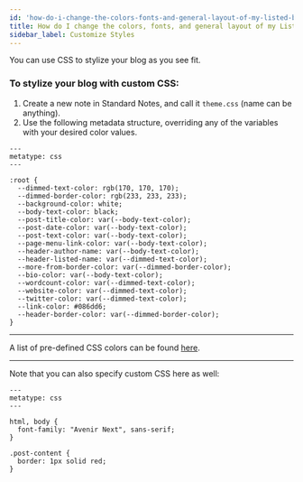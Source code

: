 ```yaml
---
id: 'how-do-i-change-the-colors-fonts-and-general-layout-of-my-listed-blog'
title: How do I change the colors, fonts, and general layout of my Listed blog?
sidebar_label: Customize Styles
---
```

You can use CSS to stylize your blog as you see fit.

### To stylize your blog with custom CSS:

1. Create a new note in Standard Notes, and call it `theme.css` (name can be anything).
2. Use the following metadata structure, overriding any of the variables with your desired color values.
  ```
  ---
  metatype: css
  ---

  :root {
    --dimmed-text-color: rgb(170, 170, 170);
    --dimmed-border-color: rgb(233, 233, 233);
    --background-color: white;
    --body-text-color: black;
    --post-title-color: var(--body-text-color);
    --post-date-color: var(--body-text-color);
    --post-text-color: var(--body-text-color);
    --page-menu-link-color: var(--body-text-color);
    --header-author-name: var(--body-text-color);
    --header-listed-name: var(--dimmed-text-color);
    --more-from-border-color: var(--dimmed-border-color);
    --bio-color: var(--body-text-color);
    --wordcount-color: var(--dimmed-text-color);
    --website-color: var(--dimmed-text-color);
    --twitter-color: var(--dimmed-text-color);
    --link-color: #086dd6;
    --header-border-color: var(--dimmed-border-color);
  }
  ```

---

A list of pre-defined CSS colors can be found [here](https://developer.mozilla.org/en-US/docs/Web/CSS/color_value).

---

Note that you can also specify custom CSS here as well:
  ```
  ---
  metatype: css
  ---

  html, body {
    font-family: "Avenir Next", sans-serif;
  }

  .post-content {
    border: 1px solid red;
  }
  ```
